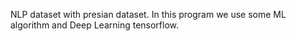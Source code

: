 NLP dataset with presian dataset.
In this program we use some ML algorithm and Deep Learning tensorflow.
